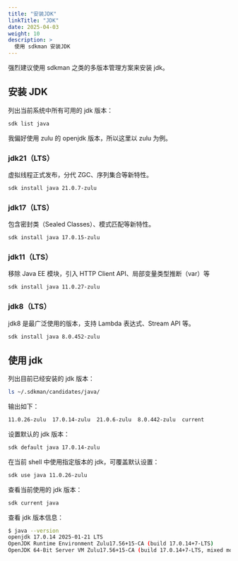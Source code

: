 ```yaml
---
title: "安装JDK"
linkTitle: "JDK"
date: 2025-04-03
weight: 10
description: >
  使用 sdkman 安装JDK
---
```


强烈建议使用 sdkman 之类的多版本管理方案来安装 jdk。

## 安装 JDK

列出当前系统中所有可用的 jdk 版本：

```bash
sdk list java
```

我偏好使用 zulu 的 openjdk 版本，所以这里以 zulu 为例。

### jdk21（LTS）

虚拟线程正式发布，分代 ZGC、序列集合等新特性。

```bash
sdk install java 21.0.7-zulu
```

### jdk17（LTS）

包含密封类（Sealed Classes）、模式匹配等新特性。

```bash
sdk install java 17.0.15-zulu
```

### jdk11（LTS）

移除 Java EE 模块，引入 HTTP Client API、局部变量类型推断（var）等

```bash
sdk install java 11.0.27-zulu
```

### jdk8（LTS）

jdk8 是最广泛使用的版本，支持 Lambda 表达式、Stream API 等。

```bash
sdk install java 8.0.452-zulu
```

## 使用 jdk

列出目前已经安装的 jdk 版本：

```bash
ls ~/.sdkman/candidates/java/
```

输出如下：

```bash
11.0.26-zulu  17.0.14-zulu  21.0.6-zulu  8.0.442-zulu  current
```

设置默认的 jdk 版本：

```bash
sdk default java 17.0.14-zulu
```

在当前 shell 中使用指定版本的 jdk，可覆盖默认设置：

```bash
sdk use java 11.0.26-zulu
```

查看当前使用的 jdk 版本：

```bash
sdk current java
```

查看 jdk 版本信息：

```bash 
$ java --version
openjdk 17.0.14 2025-01-21 LTS
OpenJDK Runtime Environment Zulu17.56+15-CA (build 17.0.14+7-LTS)
OpenJDK 64-Bit Server VM Zulu17.56+15-CA (build 17.0.14+7-LTS, mixed mode, sharing)
```




